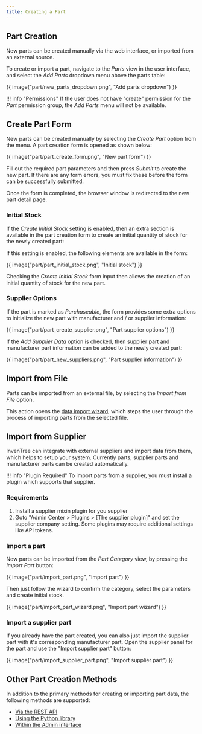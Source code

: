 ```yaml
---
title: Creating a Part
---
```


## Part Creation

New parts can be created manually via the web interface, or imported from an external source.

To create or import a part, navigate to the *Parts* view in the user interface, and select the *Add Parts* dropdown menu above the parts table:

{{ image("part/new_parts_dropdown.png", "Add parts dropdown") }}

!!! info "Permissions"
    If the user does not have "create" permission for the *Part* permission group, the *Add Parts* menu will not be available.

## Create Part Form

New parts can be created manually by selecting the *Create Part* option from the menu. A part creation form is opened as shown below:

{{ image("part/part_create_form.png", "New part form") }}


Fill out the required part parameters and then press *Submit* to create the new part. If there are any form errors, you must fix these before the form can be successfully submitted.

Once the form is completed, the browser window is redirected to the new part detail page.

### Initial Stock

If the *Create Initial Stock* setting is enabled, then an extra section is available in the part creation form to create an initial quantity of stock for the newly created part:

If this setting is enabled, the following elements are available in the form:

{{ image("part/part_initial_stock.png", "Initial stock") }}

Checking the *Create Initial Stock* form input then allows the creation of an initial quantity of stock for the new part.

### Supplier Options

If the part is marked as *Purchaseable*, the form provides some extra options to initialize the new part with manufacturer and / or supplier information:

{{ image("part/part_create_supplier.png", "Part supplier options") }}

If the *Add Supplier Data* option is checked, then supplier part and manufacturer part information can be added to the newly created part:

{{ image("part/part_new_suppliers.png", "Part supplier information") }}

## Import from File

Parts can be imported from an external file, by selecting the *Import from File* option.

This action opens the [data import wizard](../settings/import.md), which steps the user through the process of importing parts from the selected file.

## Import from Supplier

InvenTree can integrate with external suppliers and import data from them, which helps to setup your system. Currently parts, supplier parts and manufacturer parts can be created automatically.

!!! info "Plugin Required"
    To import parts from a supplier, you must install a plugin which supports that supplier.

### Requirements

1. Install a supplier mixin plugin for you supplier
2. Goto "Admin Center > Plugins > [The supplier plugin]" and set the supplier company setting. Some plugins may require additional settings like API tokens.

### Import a part

New parts can be imported from the _Part Category_ view, by pressing the _Import Part_ button:

{{ image("part/import_part.png", "Import part") }}

Then just follow the wizard to confirm the category, select the parameters and create initial stock.

{{ image("part/import_part_wizard.png", "Import part wizard") }}

### Import a supplier part

If you already have the part created, you can also just import the supplier part with it's corresponding manufacturer part. Open the supplier panel for the part and use the "Import supplier part" button:

{{ image("part/import_supplier_part.png", "Import supplier part") }}


## Other Part Creation Methods

In addition to the primary methods for creating or importing part data, the following methods are supported:

- [Via the REST API](../api/index.md)
- [Using the Python library](../api/python/index.md)
- [Within the Admin interface](../settings/admin.md)
